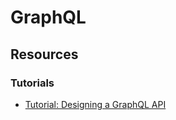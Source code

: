 # GraphQL

## Resources

### Tutorials

* [Tutorial: Designing a GraphQL API](https://github.com/Shopify/graphql-design-tutorial/blob/master/TUTORIAL.md)
